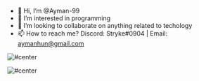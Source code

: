 - 👋 Hi, I’m @Ayman-99
- 👀 I’m interested in programming
- 💞️ I’m looking to collaborate on anything related to techology
- 📫 How to reach me? Discord: Stryke#0904 | Email: aymanhun@gmail.com


![#center](https://github-readme-stats.vercel.app/api/top-langs/?username=Ayman-99&layout=compact)

![#center](https://github-readme-stats.vercel.app/api?username=Ayman-99&layout=compact)
